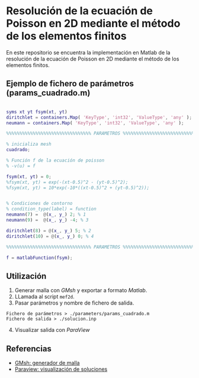 
# Resolución de la ecuación de Poisson en 2D mediante el método de los elementos finitos

En este repositorio se encuentra la implementación en Matlab de la resolución de la ecuación de Poisson en 2D mediante el método de los elementos finitos.

## Ejemplo de fichero de parámetros (params_cuadrado.m)

```Matlab

syms xt yt fsym(xt, yt)
diritchlet = containers.Map( 'KeyType', 'int32', 'ValueType', 'any' );
neumann = containers.Map( 'KeyType', 'int32', 'ValueType', 'any' );

%%%%%%%%%%%%%%%%%%%%%%%%%%%%%%%% PARAMETROS %%%%%%%%%%%%%%%%%%%%%%%%%%%%%%%%

% inicializa mesh
cuadrado;

% Función f de la ecuación de poisson
% -v(u) = f

fsym(xt, yt) = 0;
%fsym(xt, yt) = exp(-(xt-0.5)^2 - (yt-0.5)^2);
%fsym(xt, yt) = 10*exp(-10*((xt-0.5)^2 + (yt-0.5)^2));


% Condiciones de contorno
% condition_type(label) = function
neumann(7) =  @(x_, y_) 2; % 1
neumann(9) =  @(x_, y_) -4; % 3

diritchlet(8) = @(x_, y_) 5; % 2
diritchlet(10) = @(x_, y_) 0; % 4

%%%%%%%%%%%%%%%%%%%%%%%%%%%%%%%% PARAMETROS %%%%%%%%%%%%%%%%%%%%%%%%%%%%%%%%

f = matlabFunction(fsym);

```

## Utilización

1. Generar malla con *GMsh* y exportar a formato *Matlab*.
2. LLamada al script `mef2d`.
3. Pasar parámetros y nombre de fichero de salida.
```
Fichero de parámetros > ./parameters/params_cuadrado.m
Fichero de salida > ./solucion.inp
```
4. Visualizar salida con *ParaView*


## Referencias

- [GMsh: generador de malla](https://gmsh.info/)
- [Paraview: visualización de soluciones](https://www.paraview.org/)
